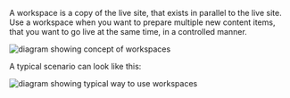 A workspace is a copy of the live site, that exists in parallel to the live site. Use a workspace when you want to prepare multiple new content items, that you want to go live at the same time, in a controlled manner.

![diagram showing concept of workspaces](https://www.drupal.org/files/issues/workspace-concept.png)

A typical scenario can look like this:

![diagram showing typical way to use workspaces](https://www.drupal.org/files/issues/workspace-scenario.png)